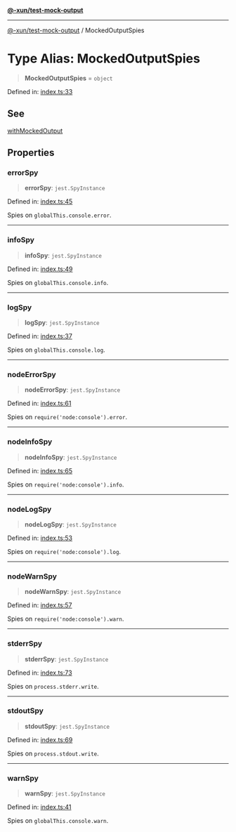 [**@-xun/test-mock-output**](../README.md)

***

[@-xun/test-mock-output](../README.md) / MockedOutputSpies

# Type Alias: MockedOutputSpies

> **MockedOutputSpies** = `object`

Defined in: [index.ts:33](https://github.com/Xunnamius/test-utils/blob/aa461eb19f77c33ed147d651acfc472670245dec/packages/test-mock-output/src/index.ts#L33)

## See

[withMockedOutput](../functions/withMockedOutput.md)

## Properties

### errorSpy

> **errorSpy**: `jest.SpyInstance`

Defined in: [index.ts:45](https://github.com/Xunnamius/test-utils/blob/aa461eb19f77c33ed147d651acfc472670245dec/packages/test-mock-output/src/index.ts#L45)

Spies on `globalThis.console.error`.

***

### infoSpy

> **infoSpy**: `jest.SpyInstance`

Defined in: [index.ts:49](https://github.com/Xunnamius/test-utils/blob/aa461eb19f77c33ed147d651acfc472670245dec/packages/test-mock-output/src/index.ts#L49)

Spies on `globalThis.console.info`.

***

### logSpy

> **logSpy**: `jest.SpyInstance`

Defined in: [index.ts:37](https://github.com/Xunnamius/test-utils/blob/aa461eb19f77c33ed147d651acfc472670245dec/packages/test-mock-output/src/index.ts#L37)

Spies on `globalThis.console.log`.

***

### nodeErrorSpy

> **nodeErrorSpy**: `jest.SpyInstance`

Defined in: [index.ts:61](https://github.com/Xunnamius/test-utils/blob/aa461eb19f77c33ed147d651acfc472670245dec/packages/test-mock-output/src/index.ts#L61)

Spies on `require('node:console').error`.

***

### nodeInfoSpy

> **nodeInfoSpy**: `jest.SpyInstance`

Defined in: [index.ts:65](https://github.com/Xunnamius/test-utils/blob/aa461eb19f77c33ed147d651acfc472670245dec/packages/test-mock-output/src/index.ts#L65)

Spies on `require('node:console').info`.

***

### nodeLogSpy

> **nodeLogSpy**: `jest.SpyInstance`

Defined in: [index.ts:53](https://github.com/Xunnamius/test-utils/blob/aa461eb19f77c33ed147d651acfc472670245dec/packages/test-mock-output/src/index.ts#L53)

Spies on `require('node:console').log`.

***

### nodeWarnSpy

> **nodeWarnSpy**: `jest.SpyInstance`

Defined in: [index.ts:57](https://github.com/Xunnamius/test-utils/blob/aa461eb19f77c33ed147d651acfc472670245dec/packages/test-mock-output/src/index.ts#L57)

Spies on `require('node:console').warn`.

***

### stderrSpy

> **stderrSpy**: `jest.SpyInstance`

Defined in: [index.ts:73](https://github.com/Xunnamius/test-utils/blob/aa461eb19f77c33ed147d651acfc472670245dec/packages/test-mock-output/src/index.ts#L73)

Spies on `process.stderr.write`.

***

### stdoutSpy

> **stdoutSpy**: `jest.SpyInstance`

Defined in: [index.ts:69](https://github.com/Xunnamius/test-utils/blob/aa461eb19f77c33ed147d651acfc472670245dec/packages/test-mock-output/src/index.ts#L69)

Spies on `process.stdout.write`.

***

### warnSpy

> **warnSpy**: `jest.SpyInstance`

Defined in: [index.ts:41](https://github.com/Xunnamius/test-utils/blob/aa461eb19f77c33ed147d651acfc472670245dec/packages/test-mock-output/src/index.ts#L41)

Spies on `globalThis.console.warn`.
